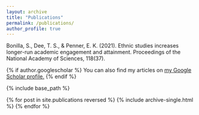 ```yaml
---
layout: archive
title: "Publications"
permalink: /publications/
author_profile: true
---
```



Bonilla, S., Dee, T. S., & Penner, E. K. (2021). Ethnic studies increases longer-run academic engagement and attainment. Proceedings of the National Academy of Sciences, 118(37).

{% if author.googlescholar %}
  You can also find my articles on <u><a href="{{BDqIRPkAAAAJ.googlescholar}}">my Google Scholar profile</a>.</u>
{% endif %}

{% include base_path %}

{% for post in site.publications reversed %}
  {% include archive-single.html %}
{% endfor %}
